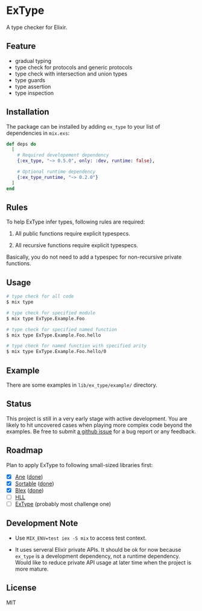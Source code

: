 # ExType

A type checker for Elixir.

## Feature

- gradual typing
- type check for protocols and generic protocols
- type check with intersection and union types
- type guards
- type assertion
- type inspection

## Installation

The package can be installed by adding `ex_type` to your list of dependencies in `mix.exs`:

```elixir
def deps do
  [
    # Required developement dependency
    {:ex_type, "~> 0.5.0", only: :dev, runtime: false},

    # Optional runtime dependency
    {:ex_type_runtime, "~> 0.2.0"}
  ]
end
```

## Rules

To help ExType infer types, following rules are required:

1. All public functions require explicit typespecs.

2. All recursive functions require explicit typespecs.

Basically, you do not need to add a typespec for non-recursive private functions.

## Usage

```sh
# type check for all code
$ mix type

# type check for specified module
$ mix type ExType.Example.Foo

# type check for specified named function
$ mix type ExType.Example.Foo.hello

# type check for named function with specified arity
$ mix type ExType.Example.Foo.hello/0
```

## Example

There are some examples in `lib/ex_type/example/` directory.

## Status

This project is still in a very early stage with active development. You are likely to hit
uncovered cases when playing more complex code beyond the examples. Be free to submit [a github
issue](https://github.com/gyson/ex_type/issues/new) for a bug report or any feedback.

## Roadmap

Plan to apply ExType to following small-sized libraries first:

- [x] [Ane](https://github.com/gyson/ane) ([done](https://github.com/gyson/ane/pull/1))
- [x] [Sortable](https://github.com/gyson/sortable) ([done](https://github.com/gyson/sortable/pull/1))
- [x] [Blex](https://github.com/gyson/blex) ([done](https://github.com/gyson/blex/pull/2))
- [ ] [HLL](https://github.com/gyson/hll)
- [ ] [ExType](https://github.com/gyson/ex_type) (probably most challenge one)

## Development Note

- Use `MIX_ENV=test iex -S mix` to access test context.

- It uses serveral Elixir private APIs. It should be ok for now because `ex_type` is
  a development dependency, not a runtime dependency. Would like to reduce private API
  usage at later time when the project is more mature.

## License

MIT
